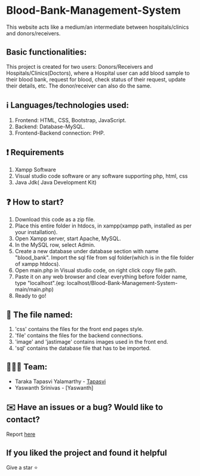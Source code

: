 # Blood-Bank-Management-System 
This website acts like a medium/an intermediate between hospitals/clinics and donors/receivers.

## Basic functionalities:
This project is created for two users: Donors/Receivers and Hospitals/Clinics(Doctors), where a Hospital user can add blood sample to their blood bank, request for blood, check status of their request, update their details, etc. The donor/receiver can also do the same.
 
## :information_source: Languages/technologies used:
1. Frontend: HTML, CSS, Bootstrap, JavaScript.
2. Backend: Database-MySQL.
3. Frontend-Backend connection: PHP.

## :exclamation: Requirements
1. Xampp Software
2. Visual studio code software or any software supporting php, html, css
3. Java Jdk( Java Development Kit)

## :question: How to start?
1. Download this code as a zip file.
2. Place this entire folder in htdocs, in xampp(xampp path, installed as per your installation). 
3. Open Xampp server, start Apache, MySQL.
4. In the MySQL row, select Admin.
5. Create a new database under database section with name "blood_bank". Import the sql file from sql folder(which is in the file folder of xampp htdocs).
6. Open main.php in Visual studio code, on right click copy file path.
7. Paste it on any web browser and clear everything before folder name, type "localhost".(eg: localhost/Blood-Bank-Management-System-main/main.php)
8. Ready to go!
 
## :file_folder: The file named:
1. 'css' contains the files for the front end pages style.
2. 'file' contains the files for the backend connections.
3. 'image' and 'jastimage' contains images used in the front end.
4. 'sql' contains the database file that has to be imported.

## 	:people_holding_hands: Team:
- Taraka Tapasvi Yalamarthy - [Tapasvi](https://github.com/tapasvi1804)
- Yaswanth Srinivas - [Yaswanth]

## ✉️ Have an issues or a bug? Would like to contact?
Report [here](https://github.com/tapasvi1804/Blood-Bank-Management/issues)

## If you liked the project and found it helpful
Give a star :star:

